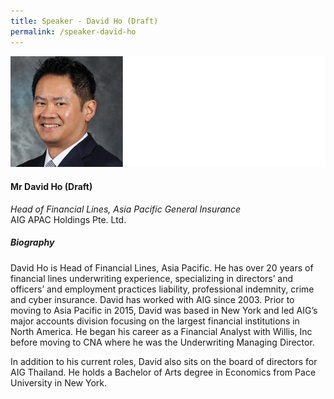```yaml
---
title: Speaker - David Ho (Draft)
permalink: /speaker-david-ho
---
```

![David Ho](/images/speakers/David-Ho.jpg)

#### **Mr David Ho (Draft)**

*Head of Financial Lines, Asia Pacific General Insurance*  
AIG APAC Holdings Pte. Ltd.

##### **Biography**

David Ho is Head of Financial Lines, Asia Pacific. He has over 20 years of financial lines underwriting experience, specializing in directors’ and officers’ and employment practices liability, professional indemnity, crime and cyber insurance.
David has worked with AIG since 2003. Prior to moving to Asia Pacific in 2015, David was based in New York and led AIG’s major accounts division focusing on the largest financial institutions in North America. He began his career as a Financial Analyst with Willis, Inc before moving to CNA where he was the Underwriting Managing Director.

In addition to his current roles, David also sits on the board of directors for AIG Thailand. He holds a Bachelor of Arts degree in Economics from Pace University in New York.
